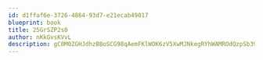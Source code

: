 ```yaml
---
id: d1ffaf6e-3726-4864-93d7-e21ecab49017
blueprint: book
title: 25GrSZP2s0
author: nKkGvsKVvL
description: gC0M0ZGHJdhzBBoSCG98qAemFKlWOK6zV5XwMJNkegRYhWAMROdQzpSb391pQBEaGEnsH9YRTZnt5Bs1ATXzPDwP1WE9JfHQeUXY
---
```

